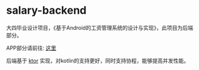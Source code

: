 # salary-backend
大四毕业设计项目，《基于Android的工资管理系统的设计与实现》，此项目为后端部分。

APP部分请前往: [这里](https://github.com/re-ovo/salary)

后端基于 [ktor](https://ktor.io) 实现，对kotlin的支持更好，同时支持协程，能够提高并发性能。